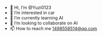- 👋 Hi, I’m @Yuzi0123
- 👀 I’m interested in car
- 🌱 I’m currently learning AI
- 💞️ I’m looking to collaborate on AI
- 📫 How to reach me 1498558514@qq.com

<!---
Yuzi0123/Yuzi0123 is a ✨ special ✨ repository because its `README.md` (this file) appears on your GitHub profile.
You can click the Preview link to take a look at your changes.
--->
